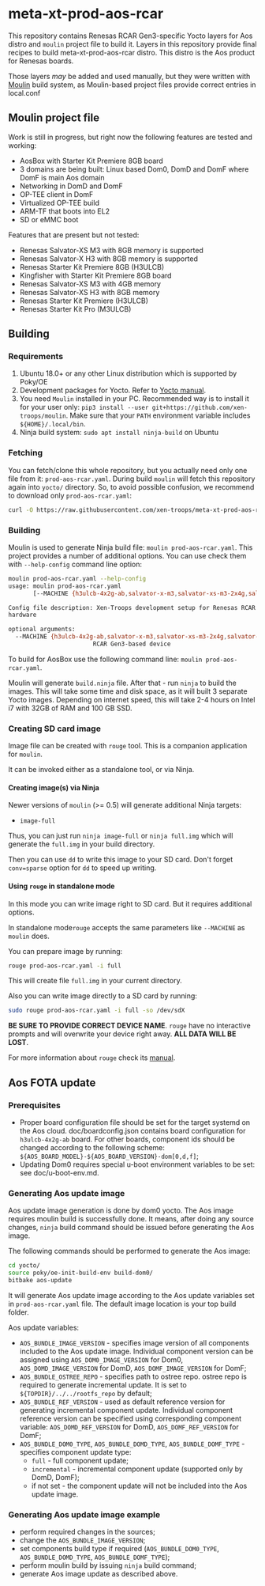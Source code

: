 # meta-xt-prod-aos-rcar

This repository contains Renesas RCAR Gen3-specific Yocto layers for
Aos distro and `moulin` project file to build it. Layers in this
repository provide final recipes to build meta-xt-prod-aos-rcar
distro. This distro is the Aos product for Renesas boards.

Those layers *may* be added and used manually, but they were written
with [Moulin](https://moulin.readthedocs.io/en/latest/) build system,
as Moulin-based project files provide correct entries in local.conf

## Moulin project file

Work is still in progress, but right now the following features are tested and working:

* AosBox with Starter Kit Premiere 8GB board
* 3 domains are being built: Linux based Dom0, DomD and DomF where DomF is main Aos domain
* Networking in DomD and DomF
* OP-TEE client in DomF
* Virtualized OP-TEE build
* ARM-TF that boots into EL2
* SD or eMMC boot

Features that are present but not tested:

* Renesas Salvator-XS M3 with 8GB memory is supported
* Renesas Salvator-X H3 with 8GB memory is supported
* Renesas Starter Kit Premiere 8GB (H3ULCB)
* Kingfisher with Starter Kit Premiere 8GB board
* Renesas Salvator-XS M3 with 4GB memory
* Renesas Salvator-XS H3 with 8GB memory
* Renesas Starter Kit Premiere (H3ULCB)
* Renesas Starter Kit Pro (M3ULCB)

## Building

### Requirements

1. Ubuntu 18.0+ or any other Linux distribution which is supported by Poky/OE
2. Development packages for Yocto. Refer to [Yocto
   manual](https://www.yoctoproject.org/docs/current/mega-manual/mega-manual.html#brief-build-system-packages).
3. You need `Moulin` installed in your PC. Recommended way is to
   install it for your user only: `pip3 install --user
   git+https://github.com/xen-troops/moulin`. Make sure that your
   `PATH` environment variable includes `${HOME}/.local/bin`.
4. Ninja build system: `sudo apt install ninja-build` on Ubuntu

### Fetching

You can fetch/clone this whole repository, but you actually need only
one file from it: `prod-aos-rcar.yaml`. During build `moulin` will
fetch this repository again into `yocto/` directory. So, to avoid
possible confusion, we recommend to download only `prod-aos-rcar.yaml`:

```sh
curl -O https://raw.githubusercontent.com/xen-troops/meta-xt-prod-aos-rcar/master/prod-aos-rcar.yaml
```

### Building

Moulin is used to generate Ninja build file: `moulin
prod-aos-rcar.yaml`. This project provides a number
of additional options. You can use check them with
`--help-config` command line option:

```sh
moulin prod-aos-rcar.yaml --help-config
usage: moulin prod-aos-rcar.yaml
       [--MACHINE {h3ulcb-4x2g-ab,salvator-x-m3,salvator-xs-m3-2x4g,salvator-xs-h3,salvator-x-h3-4x2g}]

Config file description: Xen-Troops development setup for Renesas RCAR Gen3
hardware

optional arguments:
  --MACHINE {h3ulcb-4x2g-ab,salvator-x-m3,salvator-xs-m3-2x4g,salvator-xs-h3,salvator-x-h3-4x2g}
                        RCAR Gen3-based device
```

To build for AosBox use the following command line: `moulin prod-aos-rcar.yaml`.

Moulin will generate `build.ninja` file. After that - run `ninja` to
build the images. This will take some time and disk space, as it will
built 3 separate Yocto images. Depending on internet speed, this will
take 2-4 hours on Intel i7 with 32GB of RAM and 100 GB SSD.

### Creating SD card image

Image file can be created with `rouge` tool. This is a companion
application for `moulin`.

It can be invoked either as a standalone tool, or via Ninja.

#### Creating image(s) via Ninja

Newer versions of `moulin` (>= 0.5) will generate additional Ninja targets:

* `image-full`

Thus, you can just run `ninja image-full` or `ninja full.img` which
will generate the `full.img` in your build directory.

Then you can use `dd` to write this image to your SD card. Don't
forget `conv=sparse` option for `dd` to speed up writing.

#### Using `rouge` in standalone mode

In this mode you can write image right to SD card. But it requires
additional options.

In standalone mode`rouge` accepts the same parameters like
`--MACHINE` as `moulin` does.

You can prepare image by running:

```sh
rouge prod-aos-rcar.yaml -i full
```

This will create file `full.img` in your current directory.

Also you can write image directly to a SD card by running:

```sh
sudo rouge prod-aos-rcar.yaml -i full -so /dev/sdX
```

**BE SURE TO PROVIDE CORRECT DEVICE NAME**. `rouge` have no
interactive prompts and will overwrite your device right away.
**ALL DATA WILL BE LOST**.

For more information about `rouge` check its
[manual](https://moulin.readthedocs.io/en/latest/rouge.html).

## Aos FOTA update

### Prerequisites

* Proper board configuration file should be set for the target systemd on the Aos cloud. doc/boardconfig.json contains
board configuration for `h3ulcb-4x2g-ab` board. For other boards, component ids should be changed according to the
following scheme: `${AOS_BOARD_MODEL}-${AOS_BOARD_VERSION}-dom[0,d,f]`;
* Updating Dom0 requires special u-boot environment variables to be set: see doc/u-boot-env.md.

### Generating Aos update image

Aos update image generation is done by dom0 yocto. The Aos image requires
moulin build is successfully done. It means, after doing any source changes,
`ninja` build command should be issued before generating the Aos image.

The following commands should be performed to generate the Aos image:

```sh
cd yocto/
source poky/oe-init-build-env build-dom0/
bitbake aos-update
```

It will generate Aos update image according to the Aos update variables set in
`prod-aos-rcar.yaml` file. The default image location is your top build
folder.

Aos update variables:

* `AOS_BUNDLE_IMAGE_VERSION` - specifies image version of all components included to
the Aos update image. Individual component version can be assigned using
`AOS_DOM0_IMAGE_VERSION` for Dom0, `AOS_DOMD_IMAGE_VERSION` for DomD, `AOS_DOMF_IMAGE_VERSION` for DomF;
* `AOS_BUNDLE_OSTREE_REPO` - specifies path to ostree repo. ostree repo is required to generate incremental update.
It is set to `${TOPDIR}/../../rootfs_repo` by default;
* `AOS_BUNDLE_REF_VERSION` - used as default reference version for generating
incremental component update. Individual component reference version can be
specified using corresponding component variable: `AOS_DOMD_REF_VERSION` for DomD, `AOS_DOMF_REF_VERSION` for DomF;
* `AOS_BUNDLE_DOM0_TYPE`, `AOS_BUNDLE_DOMD_TYPE`, `AOS_BUNDLE_DOMF_TYPE` - specifies component update type:
  * `full` - full component update;
  * `incremental` - incremental component update (supported only by DomD, DomF);
  * if not set - the component update will not be included into the Aos update
image.

### Generating Aos update image example

* perform required changes in the sources;
* change the `AOS_BUNDLE_IMAGE_VERSION`;
* set components build type if required (`AOS_BUNDLE_DOM0_TYPE`, `AOS_BUNDLE_DOMD_TYPE`, `AOS_BUNDLE_DOMF_TYPE`);
* perform moulin build by issuing `ninja` build command;
* generate Aos image update as described above.
